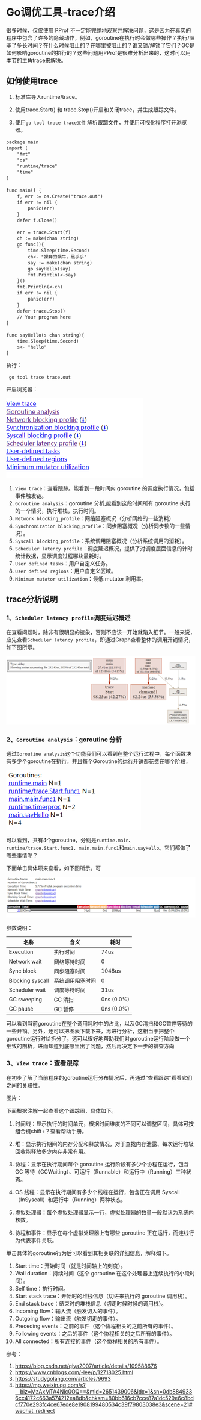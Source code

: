 # Go调优工具-trace介绍

很多时候，仅仅使用 PProf 不一定能完整地观察并解决问题，这是因为在真实的程序中包含了许多的隐藏动作，例如，goroutine在执行时会做哪些操作？执行/阻塞了多长时间？在什么时候阻止的？在哪里被阻止的？谁又锁/解锁了它们？GC是如何影响goroutine的执行的？这些问题用PProf是很难分析出来的，这时可以用本节的主角trace来解决。

## 如何使用trace

1. 标准库导入runtime/trace。

2. 使用trace.Start() 和 trace.Stop()开启和关闭trace，并生成跟踪文件。

3. 使用`go tool trace trace文件` 解析跟踪文件，并使用可视化程序打开浏览器。

```
package main
import (
	"fmt"
	"os"
	"runtime/trace"
	"time"
)

func main() {
	f, err := os.Create("trace.out")
	if err != nil {
		panic(err)
	}
	defer f.Close()

	err = trace.Start(f)
	ch := make(chan string)
	go func(){
		time.Sleep(time.Second)
		ch<- "裸奔的蜗牛，黑乎乎"
		say := make(chan string)
		go sayHello(say)
		fmt.Println(<-say)
	}()
	fmt.Println(<-ch)
	if err != nil {
		panic(err)
	}
	defer trace.Stop()
	// Your program here
}

func sayHello(s chan string){
	time.Sleep(time.Second)
	s<- "hello"
}
```

执行：

```
 go tool trace trace.out
```

开启浏览器：

![pprof_gongneng](images/trace-01.png)

1. `View trace`：查看跟踪。能看到一段时间内 goroutine 的调度执行情况，包括事件触发链。
2.  `Goroutine analysis`：goroutine 分析,能看到这段时间所有 goroutine 执行的一个情况，执行堆栈，执行时间。
3. `Network blocking_profile`：网络阻塞概况（分析网络的一些消耗）
4. `Synchronization blocking_profile`：同步阻塞概况（分析同步锁的一些情况）。
5. `Syscall blocking_profile`：系统调用阻塞概况（分析系统调用的消耗）。
6. `Scheduler latency profile`：调度延迟概况，提供了对调度层面信息的计时统计数据，显示调度过程哪块最耗时。
7. `User defined tasks`：用户自定义任务。
8.  `User defined regions`：用户自定义区域。
9. `Minimum mutator utilization`：最低 mutator 利用率。

## trace分析说明

### 1、`Scheduler latency profile`调度延迟概述

在查看问题时，除非有很明显的迹象，否则不应该一开始就陷入细节。一般来说，应先查看`Scheduler latency profile`，即通过Graph查看整体的调用开销情况，如下图所示。

![pprof_gongneng](images/trace-02.png)



### 2、`Goroutine analysis`：goroutine 分析

通过`Goroutine analysis`这个功能我们可以看到在整个运行过程中，每个函数块有多少个goroutine在执行，并且每个Goroutine的运行开销都花费在哪个阶段，

![pprof_gongneng](images/trace-03.png)

可以看到，共有4个goroutine，分别是`runtime.main`、`runtime/trace.Start.func1`、`main.main.func1`和`main.sayHello`。它们都做了哪些事情呢？

下面单击具体项来查看，如下图所示。可

![pprof_gongneng](images/trace-04.png)

参数说明：



| 名称             | 含义             | 耗时       |
| ---------------- | ---------------- | ---------- |
| Execution        | 执行时间         | 74us       |
| Network wait     | 网络等待时间     | 0          |
| Sync block       | 同步阻塞时间     | 1048us     |
| Blocking syscall | 系统调用阻塞时间 | 0          |
| Scheduler wait   | 调度等待时间     | 31us       |
| GC sweeping      | GC 清扫          | 0ns (0.0%) |
| GC pause         | GC 暂停          | 0ns (0.0%) |

可以看到当前goroutine在整个调用耗时中的占比，以及GC清扫和GC暂停等待的一些开销。另外，还可以把图表下载下来，再进行分析，这相当于把整个goroutine运行时给拆分了，这可以很好地帮助我们对goroutine运行阶段做一个细致的剖析，进而知道到底哪里出了问题，然后再决定下一步的排查方向



### 3、`View trace`：查看跟踪

在初步了解了当前程序的goroutine运行分布情况后，再通过“查看跟踪”看看它们之间的关联性。

图片：



下面根据注解一起查看这个跟踪图，具体如下。

1.  时间线：显示执行的时间单元，根据时间维度的不同可以调整区间，具体可按组合键shift+？查看帮助手册。

2. 堆：显示执行期间的内存分配和释放情况，对于查找内存泄露、每次运行垃圾回收能释放多少内存非常有用。

3. 协程：显示在执行期间每个 goroutine 运行阶段有多少个协程在运行，包含 GC 等待（GCWaiting）、可运行（Runnable）和运行中（Running）三种状态。

4. OS 线程：显示在执行期间有多少个线程在运行，包含正在调用 Syscall（InSyscall）和运行中（Running）两种状态。

5. 虚拟处理器：每个虚拟处理器显示一行，虚拟处理器的数量一般默认为系统内核数。

6. 协程和事件：显示在每个虚拟处理器上有哪些 goroutine 正在运行，而连线行为代表事件关联。

   

单击具体的goroutine行为后可以看到其相关联的详细信息，解释如下。

1. Start time：开始时间（就是时间轴上的刻度）。
2.  Wall duration：持续时间（这个 goroutine 在这个处理器上连续执行的小段时间）。
3. Self time：执行时间。
4.  Start stack trace：开始时的堆栈信息（切进来执行的 goroutine 调用栈）。
5.  End stack trace：结束时的堆栈信息（切走时候时候的调用栈）。
6. Incoming flow：输入流（触发切入的事件）。
7.  Outgoing flow：输出流（触发切走的事件）。
8.  Preceding events：之前的事件（这个协程相关的之前所有的事件）。
9.  Following events：之后的事件（这个协程相关的之后所有的事件）。
10.  All connected：所有连接的事件（这个协程相关的所有事件）。







参考：

1. https://blog.csdn.net/qiya2007/article/details/109588676
2. https://www.cnblogs.com/-lee/p/12718025.html
3. https://studygolang.com/articles/9693
4. https://mp.weixin.qq.com/s?__biz=MzAxMTA4Njc0OQ==&mid=2651439006&idx=1&sn=0db8849336cc4172c663a574212ea8db&chksm=80bb616cb7cce87a1dc529e6c8bdcf770e293fc4ce67ede8e1908199480534c39f79803038e3&scene=21#wechat_redirect